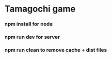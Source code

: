 # Tamagochi game

### npm install for node

### npm run dev for server

### npm run clean to remove cache + dist files
